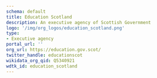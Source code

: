 ```yaml
---
schema: default
title: Education Scotland
description: An executive agency of Scottish Government
logo: '/img/org_logos/education_scotland.png'
type:
- Executive agency
portal_url: ''
org_url: https://education.gov.scot/
twitter_handle: educationscot
wikidata_org_qid: Q5340921
wdtk_id: education_scotland
---
```


